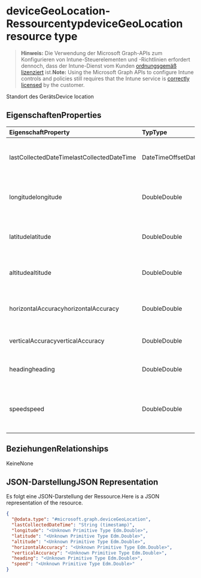 # <a name="devicegeolocation-resource-type"></a><span data-ttu-id="38f0d-101">deviceGeoLocation-Ressourcentyp</span><span class="sxs-lookup"><span data-stu-id="38f0d-101">deviceGeoLocation resource type</span></span>

> <span data-ttu-id="38f0d-102">**Hinweis:** Die Verwendung der Microsoft Graph-APIs zum Konfigurieren von Intune-Steuerelementen und -Richtlinien erfordert dennoch, dass der Intune-Dienst vom Kunden [ordnungsgemäß lizenziert](https://go.microsoft.com/fwlink/?linkid=839381) ist.</span><span class="sxs-lookup"><span data-stu-id="38f0d-102">**Note:** Using the Microsoft Graph APIs to configure Intune controls and policies still requires that the Intune service is [correctly licensed](https://go.microsoft.com/fwlink/?linkid=839381) by the customer.</span></span>

<span data-ttu-id="38f0d-103">Standort des Geräts</span><span class="sxs-lookup"><span data-stu-id="38f0d-103">Device location</span></span>
## <a name="properties"></a><span data-ttu-id="38f0d-104">Eigenschaften</span><span class="sxs-lookup"><span data-stu-id="38f0d-104">Properties</span></span>
|<span data-ttu-id="38f0d-105">Eigenschaft</span><span class="sxs-lookup"><span data-stu-id="38f0d-105">Property</span></span>|<span data-ttu-id="38f0d-106">Typ</span><span class="sxs-lookup"><span data-stu-id="38f0d-106">Type</span></span>|<span data-ttu-id="38f0d-107">Beschreibung</span><span class="sxs-lookup"><span data-stu-id="38f0d-107">Description</span></span>|
|:---|:---|:---|
|<span data-ttu-id="38f0d-108">lastCollectedDateTime</span><span class="sxs-lookup"><span data-stu-id="38f0d-108">lastCollectedDateTime</span></span>|<span data-ttu-id="38f0d-109">DateTimeOffset</span><span class="sxs-lookup"><span data-stu-id="38f0d-109">DateTimeOffset</span></span>|<span data-ttu-id="38f0d-110">Zeit der Aufzeichnung des Standorts, relativ zu UTC</span><span class="sxs-lookup"><span data-stu-id="38f0d-110">Time at which location was recorded, relative to UTC</span></span>|
|<span data-ttu-id="38f0d-111">longitude</span><span class="sxs-lookup"><span data-stu-id="38f0d-111">longitude</span></span>|<span data-ttu-id="38f0d-112">Double</span><span class="sxs-lookup"><span data-stu-id="38f0d-112">Double</span></span>|<span data-ttu-id="38f0d-113">Längengrad-Koordinate des Gerätestandorts</span><span class="sxs-lookup"><span data-stu-id="38f0d-113">Longitude coordinate of the device's location</span></span>|
|<span data-ttu-id="38f0d-114">latitude</span><span class="sxs-lookup"><span data-stu-id="38f0d-114">latitude</span></span>|<span data-ttu-id="38f0d-115">Double</span><span class="sxs-lookup"><span data-stu-id="38f0d-115">Double</span></span>|<span data-ttu-id="38f0d-116">Breitengrad-Koordinate des Gerätestandorts</span><span class="sxs-lookup"><span data-stu-id="38f0d-116">Latitude coordinate of the device's location</span></span>|
|<span data-ttu-id="38f0d-117">altitude</span><span class="sxs-lookup"><span data-stu-id="38f0d-117">altitude</span></span>|<span data-ttu-id="38f0d-118">Double</span><span class="sxs-lookup"><span data-stu-id="38f0d-118">Double</span></span>|<span data-ttu-id="38f0d-119">Höhe in Metern über dem Meeresspiegel</span><span class="sxs-lookup"><span data-stu-id="38f0d-119">Altitude, given in meters above sea level</span></span>|
|<span data-ttu-id="38f0d-120">horizontalAccuracy</span><span class="sxs-lookup"><span data-stu-id="38f0d-120">horizontalAccuracy</span></span>|<span data-ttu-id="38f0d-121">Double</span><span class="sxs-lookup"><span data-stu-id="38f0d-121">Double</span></span>|<span data-ttu-id="38f0d-122">Genauigkeit von Länge und Breite in Metern</span><span class="sxs-lookup"><span data-stu-id="38f0d-122">Accuracy of longitude and latitude in meters</span></span>|
|<span data-ttu-id="38f0d-123">verticalAccuracy</span><span class="sxs-lookup"><span data-stu-id="38f0d-123">verticalAccuracy</span></span>|<span data-ttu-id="38f0d-124">Double</span><span class="sxs-lookup"><span data-stu-id="38f0d-124">Double</span></span>|<span data-ttu-id="38f0d-125">Genauigkeit der Höhe in Metern</span><span class="sxs-lookup"><span data-stu-id="38f0d-125">Accuracy of altitude in meters</span></span>|
|<span data-ttu-id="38f0d-126">heading</span><span class="sxs-lookup"><span data-stu-id="38f0d-126">heading</span></span>|<span data-ttu-id="38f0d-127">Double</span><span class="sxs-lookup"><span data-stu-id="38f0d-127">Double</span></span>|<span data-ttu-id="38f0d-128">Kurs in Grad vom geografischen Norden</span><span class="sxs-lookup"><span data-stu-id="38f0d-128">Heading in degrees from true north</span></span>|
|<span data-ttu-id="38f0d-129">speed</span><span class="sxs-lookup"><span data-stu-id="38f0d-129">speed</span></span>|<span data-ttu-id="38f0d-130">Double</span><span class="sxs-lookup"><span data-stu-id="38f0d-130">Double</span></span>|<span data-ttu-id="38f0d-131">Geschwindigkeit der Bewegung des Geräts in Metern pro Sekunde</span><span class="sxs-lookup"><span data-stu-id="38f0d-131">Speed the device is traveling in meters per second</span></span>|

## <a name="relationships"></a><span data-ttu-id="38f0d-132">Beziehungen</span><span class="sxs-lookup"><span data-stu-id="38f0d-132">Relationships</span></span>
<span data-ttu-id="38f0d-133">Keine</span><span class="sxs-lookup"><span data-stu-id="38f0d-133">None</span></span>
## <a name="json-representation"></a><span data-ttu-id="38f0d-134">JSON-Darstellung</span><span class="sxs-lookup"><span data-stu-id="38f0d-134">JSON Representation</span></span>
<span data-ttu-id="38f0d-135">Es folgt eine JSON-Darstellung der Ressource.</span><span class="sxs-lookup"><span data-stu-id="38f0d-135">Here is a JSON representation of the resource.</span></span>
<!-- {
  "blockType": "resource",
  "@odata.type": "microsoft.graph.deviceGeoLocation"
}
-->
``` json
{
  "@odata.type": "#microsoft.graph.deviceGeoLocation",
  "lastCollectedDateTime": "String (timestamp)",
  "longitude": "<Unknown Primitive Type Edm.Double>",
  "latitude": "<Unknown Primitive Type Edm.Double>",
  "altitude": "<Unknown Primitive Type Edm.Double>",
  "horizontalAccuracy": "<Unknown Primitive Type Edm.Double>",
  "verticalAccuracy": "<Unknown Primitive Type Edm.Double>",
  "heading": "<Unknown Primitive Type Edm.Double>",
  "speed": "<Unknown Primitive Type Edm.Double>"
}
```



